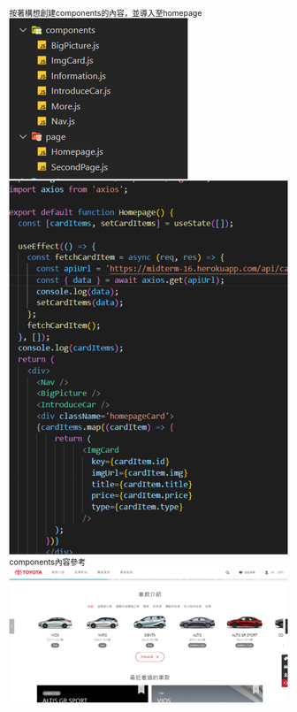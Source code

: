 按著構想創建components的內容，並導入至homepage
![](../projectimg/作業7.PNG)
![](../projectimg/作業6.PNG)
components內容參考
![](../projectimg/作業9.PNG)
